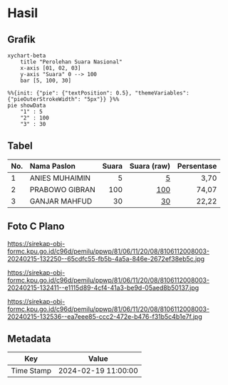 # Hasil

## Grafik

```mermaid
xychart-beta
    title "Perolehan Suara Nasional"
    x-axis [01, 02, 03]
    y-axis "Suara" 0 --> 100
    bar [5, 100, 30]
```

```mermaid
%%{init: {"pie": {"textPosition": 0.5}, "themeVariables": {"pieOuterStrokeWidth": "5px"}} }%%
pie showData
    "1" : 5
    "2" : 100
    "3" : 30
```

## Tabel

| No. | Nama Paslon    | Suara | Suara (raw) | Persentase |
|:--- |:-------------- | -----:| -----------:| ----------:|
| 1   | ANIES MUHAIMIN | 5     | [5][p-1]    | 3,70       |
| 2   | PRABOWO GIBRAN | 100   | [100][p-2]  | 74,07      |
| 3   | GANJAR MAHFUD  | 30    | [30][p-3]   | 22,22      |


[p-1]: https://github.com/gigit-pemilu/pemilu-2024/blob/main/pilpres/hitung-suara/sub/81-maluku/sub/06-seram-bagian-barat/sub/11-elpaputih/sub/2008-elpaputih/sub/003-tps/sub/paslon-1.txt
[p-2]: https://github.com/gigit-pemilu/pemilu-2024/blob/main/pilpres/hitung-suara/sub/81-maluku/sub/06-seram-bagian-barat/sub/11-elpaputih/sub/2008-elpaputih/sub/003-tps/sub/paslon-2.txt
[p-3]: https://github.com/gigit-pemilu/pemilu-2024/blob/main/pilpres/hitung-suara/sub/81-maluku/sub/06-seram-bagian-barat/sub/11-elpaputih/sub/2008-elpaputih/sub/003-tps/sub/paslon-3.txt

## Foto C Plano

https://sirekap-obj-formc.kpu.go.id/c96d/pemilu/ppwp/81/06/11/20/08/8106112008003-20240215-132250--65cdfc55-fb5b-4a5a-846e-2672ef38eb5c.jpg

https://sirekap-obj-formc.kpu.go.id/c96d/pemilu/ppwp/81/06/11/20/08/8106112008003-20240215-132411--e1115d89-4cf4-41a3-be9d-05aed8b50137.jpg

https://sirekap-obj-formc.kpu.go.id/c96d/pemilu/ppwp/81/06/11/20/08/8106112008003-20240215-132536--ea7eee85-ccc2-472e-b476-f31b5c4b1e7f.jpg


## Metadata

| Key        | Value               |
| ---------- | ------------------- |
| Time Stamp | 2024-02-19 11:00:00 |



